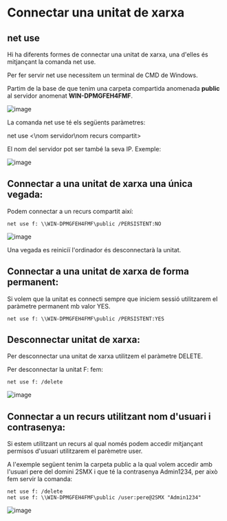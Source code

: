 # Connectar una unitat de xarxa

## net use

Hi ha diferents formes de connectar una unitat de xarxa, una d'elles és mitjançant la comanda net use.

Per fer servir net use necessitem un terminal de CMD de Windows.

Partim de la base de que tenim una carpeta compartida anomenada **public** al servidor anomenat **WIN-DPMGFEH4FMF**.

![image](https://github.com/XaSaFa/MP04/assets/110727546/c603ea50-b6da-4281-b1d7-e956f455ce53)

La comanda net use té els següents paràmetres:

net use <lletra unitat> <\\nom servidor\nom recurs compartit> </usuari>

El nom del servidor pot ser també la seva IP. Exemple:

![image](https://github.com/XaSaFa/MP04/assets/110727546/9f4af515-ae41-4543-bced-b5c3239adcb9)

## Connectar a una unitat de xarxa una única vegada:

Podem connectar a un recurs compartit així:

```
net use f: \\WIN-DPMGFEH4FMF\public /PERSISTENT:NO
```

![image](https://github.com/XaSaFa/MP04/assets/110727546/d6a22411-e966-45c4-a80d-6c48d6556316)

Una vegada es reiniciï l'ordinador és desconnectarà la unitat.

## Connectar a una unitat de xarxa de forma permanent:

Si volem que la unitat es connecti sempre que iniciem sessió utilitzarem el paràmetre permanent mb valor YES.

```
net use f: \\WIN-DPMGFEH4FMF\public /PERSISTENT:YES
```

## Desconnectar unitat de xarxa:

Per desconnectar una unitat de xarxa utilitzem el paràmetre DELETE.

Per desconnectar la unitat F: fem:

```
net use f: /delete
```

![image](https://github.com/XaSaFa/MP04/assets/110727546/f3c63e39-d806-4e0f-8237-bd42ee99d528)

## Connectar a un recurs utilitzant nom d'usuari i contrasenya:

Si estem utilitzant un recurs al qual només podem accedir mitjançant permisos d'usuari utilitzarem el parèmetre user.

A l'exemple següent tenim la carpeta public a la qual volem accedir amb l'usuari pere del domini 2SMX i que té la contrasenya Admin1234, per això fem servir la comanda:

```
net use f: /delete
net use f: \\WIN-DPMGFEH4FMF\public /user:pere@2SMX "Admin1234"
```

![image](https://github.com/XaSaFa/MP04/assets/110727546/c13a4785-ebc1-483f-ade7-8182970837aa)
